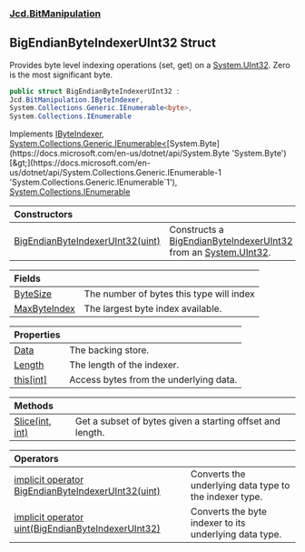 ### [Jcd.BitManipulation](Jcd.BitManipulation.md 'Jcd.BitManipulation')

## BigEndianByteIndexerUInt32 Struct

Provides byte level indexing operations (set, get) on
a [System.UInt32](https://docs.microsoft.com/en-us/dotnet/api/System.UInt32 'System.UInt32'). Zero is the most
significant byte.

```csharp
public struct BigEndianByteIndexerUInt32 :
Jcd.BitManipulation.IByteIndexer,
System.Collections.Generic.IEnumerable<byte>,
System.Collections.IEnumerable
```

Implements [IByteIndexer](Jcd.BitManipulation.IByteIndexer.md 'Jcd.BitManipulation.IByteIndexer'), [System.Collections.Generic.IEnumerable&lt;](https://docs.microsoft.com/en-us/dotnet/api/System.Collections.Generic.IEnumerable-1 'System.Collections.Generic.IEnumerable`1')[System.Byte](https://docs.microsoft.com/en-us/dotnet/api/System.Byte 'System.Byte')[&gt;](https://docs.microsoft.com/en-us/dotnet/api/System.Collections.Generic.IEnumerable-1 'System.Collections.Generic.IEnumerable`1'), [System.Collections.IEnumerable](https://docs.microsoft.com/en-us/dotnet/api/System.Collections.IEnumerable 'System.Collections.IEnumerable')

| Constructors                                                                                                                                                                                             |                                                                                                                                                                                                                                                   |
|:---------------------------------------------------------------------------------------------------------------------------------------------------------------------------------------------------------|:--------------------------------------------------------------------------------------------------------------------------------------------------------------------------------------------------------------------------------------------------|
| [BigEndianByteIndexerUInt32(uint)](Jcd.BitManipulation.BigEndianByteIndexerUInt32.BigEndianByteIndexerUInt32(uint).md 'Jcd.BitManipulation.BigEndianByteIndexerUInt32.BigEndianByteIndexerUInt32(uint)') | Constructs a [BigEndianByteIndexerUInt32](Jcd.BitManipulation.BigEndianByteIndexerUInt32.md 'Jcd.BitManipulation.BigEndianByteIndexerUInt32') from an [System.UInt32](https://docs.microsoft.com/en-us/dotnet/api/System.UInt32 'System.UInt32'). |

| Fields                                                                                                                                       |                                          |
|:---------------------------------------------------------------------------------------------------------------------------------------------|:-----------------------------------------|
| [ByteSize](Jcd.BitManipulation.BigEndianByteIndexerUInt32.ByteSize.md 'Jcd.BitManipulation.BigEndianByteIndexerUInt32.ByteSize')             | The number of bytes this type will index |
| [MaxByteIndex](Jcd.BitManipulation.BigEndianByteIndexerUInt32.MaxByteIndex.md 'Jcd.BitManipulation.BigEndianByteIndexerUInt32.MaxByteIndex') | The largest byte index available.        |

| Properties                                                                                                                          |                                        |
|:------------------------------------------------------------------------------------------------------------------------------------|:---------------------------------------|
| [Data](Jcd.BitManipulation.BigEndianByteIndexerUInt32.Data.md 'Jcd.BitManipulation.BigEndianByteIndexerUInt32.Data')                | The backing store.                     |
| [Length](Jcd.BitManipulation.BigEndianByteIndexerUInt32.Length.md 'Jcd.BitManipulation.BigEndianByteIndexerUInt32.Length')          | The length of the indexer.             |
| [this[int]](Jcd.BitManipulation.BigEndianByteIndexerUInt32.this[int].md 'Jcd.BitManipulation.BigEndianByteIndexerUInt32.this[int]') | Access bytes from the underlying data. |

| Methods                                                                                                                                              |                                                           |
|:-----------------------------------------------------------------------------------------------------------------------------------------------------|:----------------------------------------------------------|
| [Slice(int, int)](Jcd.BitManipulation.BigEndianByteIndexerUInt32.Slice(int,int).md 'Jcd.BitManipulation.BigEndianByteIndexerUInt32.Slice(int, int)') | Get a subset of bytes given a starting offset and length. |

| Operators                                                                                                                                                                                                                                                                                 |                                                        |
|:------------------------------------------------------------------------------------------------------------------------------------------------------------------------------------------------------------------------------------------------------------------------------------------|:-------------------------------------------------------|
| [implicit operator BigEndianByteIndexerUInt32(uint)](Jcd.BitManipulation.BigEndianByteIndexerUInt32.op_ImplicitJcd.BitManipulation.BigEndianByteIndexerUInt32(uint).md 'Jcd.BitManipulation.BigEndianByteIndexerUInt32.op_Implicit Jcd.BitManipulation.BigEndianByteIndexerUInt32(uint)') | Converts the underlying data type to the indexer type. |
| [implicit operator uint(BigEndianByteIndexerUInt32)](Jcd.BitManipulation.BigEndianByteIndexerUInt32.op_Implicituint(Jcd.BitManipulation.BigEndianByteIndexerUInt32).md 'Jcd.BitManipulation.BigEndianByteIndexerUInt32.op_Implicit uint(Jcd.BitManipulation.BigEndianByteIndexerUInt32)') | Converts the byte indexer to its underlying data type. |

